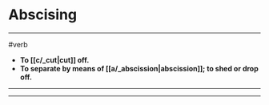 # Abscising
---
#verb
- **To [[c/_cut|cut]] off.**
- **To separate by means of [[a/_abscission|abscission]]; to shed or drop off.**
---
---
